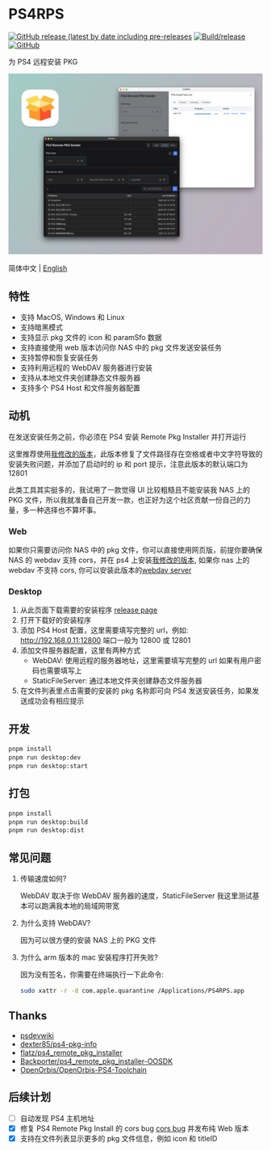 # PS4RPS

[![GitHub release (latest by date including pre-releases](https://img.shields.io/github/v/release/njzydark/PS4RPS?include_prereleases)](https://github.com/njzydark/PS4RPS/releases/latest)
[![Build/release](https://github.com/njzydark/PS4RPS/actions/workflows/build.yaml/badge.svg)](https://github.com/njzydark/PS4RPS/actions/workflows/build.yaml)
[![GitHub](https://img.shields.io/github/license/njzydark/PS4RPS)](https://github.com/njzydark/PS4RPS/blob/master/LICENSE)

为 PS4 远程安装 PKG

![PS4RPS.png](assets/PS4RPS.png)

简体中文 | [English](./README.md)

## 特性

- 支持 MacOS, Windows 和 Linux
- 支持暗黑模式
- 支持显示 pkg 文件的 icon 和 paramSfo 数据
- 支持直接使用 web 版本访问你 NAS 中的 pkg 文件发送安装任务
- 支持暂停和恢复安装任务
- 支持利用远程的 WebDAV 服务器进行安装
- 支持从本地文件夹创建静态文件服务器
- 支持多个 PS4 Host 和文件服务器配置

## 动机

在发送安装任务之前，你必须在 PS4 安装 Remote Pkg Installer 并打开运行

这里推荐使用[我修改的版本](https://github.com/njzydark/ps4_remote_pkg_installer-OOSDK/releases)，此版本修复了文件路径存在空格或者中文字符导致的安装失败问题，并添加了启动时的 ip 和 port 提示，注意此版本的默认端口为 12801

此类工具其实挺多的，我试用了一款觉得 UI 比较粗糙且不能安装我 NAS 上的 PKG 文件，所以我就准备自己开发一款，也正好为这个社区贡献一份自己的力量，多一种选择也不算坏事。

### Web

如果你只需要访问你 NAS 中的 pkg 文件，你可以直接使用网页版，前提你要确保 NAS 的 webdav 支持 cors，并在 ps4 上安装[我修改的版本](https://github.com/njzydark/ps4_remote_pkg_installer-OOSDK/releases), 如果你 nas 上的 webdav 不支持 cors, 你可以安装此版本的[webdav server](https://github.com/hacdias/webdav)

### Desktop

1. 从此页面下载需要的安装程序 [release page](https://github.com/njzydark/PS4RPS/releases)
2. 打开下载好的安装程序
3. 添加 PS4 Host 配置，这里需要填写完整的 url，例如: http://192.168.0.11:12800 端口一般为 12800 或 12801
4. 添加文件服务器配置，这里有两种方式
   - WebDAV: 使用远程的服务器地址，这里需要填写完整的 url 如果有用户密码也需要填写上
   - StaticFileServer: 通过本地文件夹创建静态文件服务器
5. 在文件列表里点击需要的安装的 pkg 名称即可向 PS4 发送安装任务，如果发送成功会有相应提示

## 开发

```bash
pnpm install
pnpm run desktop:dev
pnpm run desktop:start
```

## 打包

```bash
pnpm install
pnpm run desktop:build
pnpm run desktop:dist
```

## 常见问题

1. 传输速度如何?

   WebDAV 取决于你 WebDAV 服务器的速度，StaticFileServer 我这里测试基本可以跑满我本地的局域网带宽

2. 为什么支持 WebDAV?

   因为可以很方便的安装 NAS 上的 PKG 文件

3. 为什么 arm 版本的 mac 安装程序打开失败?

   因为没有签名，你需要在终端执行一下此命令:

   ```bash
   sudo xattr -r -d com.apple.quarantine /Applications/PS4RPS.app
   ```

## Thanks

- [psdevwiki](https://www.psdevwiki.com/ps4/Package_Files)
- [dexter85/ps4-pkg-info](https://github.com/dexter85/ps4-pkg-info)
- [flatz/ps4_remote_pkg_installer](https://github.com/flatz/ps4_remote_pkg_installer)
- [Backporter/ps4_remote_pkg_installer-OOSDK](https://github.com/Backporter/ps4_remote_pkg_installer-OOSDK)
- [OpenOrbis/OpenOrbis-PS4-Toolchain](https://github.com/OpenOrbis/OpenOrbis-PS4-Toolchain)

## 后续计划

- [ ] 自动发现 PS4 主机地址
- [x] 修复 PS4 Remote Pkg Install 的 cors bug [cors bug](https://github.com/flatz/ps4_remote_pkg_installer/issues/10) 并发布纯 Web 版本
- [x] 支持在文件列表显示更多的 pkg 文件信息，例如 icon 和 titleID
